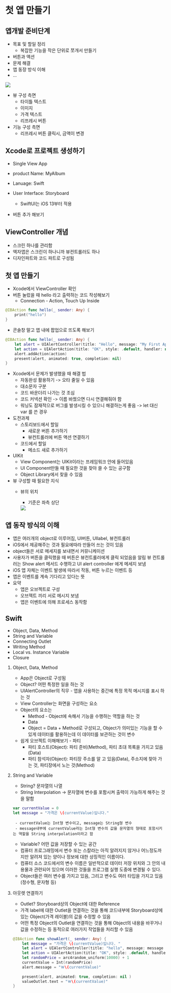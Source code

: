 # 첫 앱 만들기

## 앱개발 준비단계
- 목표 및 할일 정리
    - 복잡한 기능을 작은 단위로 쪼개서 만들기
- 버튼과 액션
- 문제 해결
- 앱 동장 방식 이해
- ...

<image src="액자앱.png" >

- 뷰 구성 측면
    - 타이틀 텍스트
    - 이미지
    - 가격 텍스트
    - 리프레시 버튼
- 기능 구성 측면
    - 리프레시 버튼 클릭시, 금액이 변경

## Xcode로 프로젝트 생성하기
- Single View App
- product Name: MyAlbum
- Lanuage: Swift
- User Interface: Storyboard
    - SwiftUI는 iOS 13부터 적용

- 버튼 추가 해보기

## ViewController 개념
- 스크린 하나를 관리함
- 액자앱은 스크린이 하나니까 뷰컨트롤러도 하나
- 디자인파트와 코드 파트로 구성됨

## 첫 앱 만들기

- Xcode에서 ViewController 확인
- 버튼 눌렀을 때 hello 라고 출력하는 코드 작성해보기 
    - Connection - Action, Touch Up Inside

```Swift
@IBAction func hello(_ sender: Any) {
    print("hello")
}
```

- 콘솔창 말고 앱 내에 팝업으로 뜨도록 해보기 

```Swift
@IBAction func hello(_ sender: Any) {
    let alert = UIAlertController(title: "Hello", message: "My First App!!", preferredStyle: .alert)
    let action = UIAlertAction(title: "OK", style: .default, handler: nil)
    alert.addAction(action)
    present(alert, animated: true, completion: nil)
}
```

- Xcode에서 문제가 발생했을 때 해결 법
    - 자동완성 활용하기 -> 오타 줄일 수 있음
    - 대소문자 구분
    - 코드 바운더리 나가는 것 조심
    - 코드 커넥션 확인 -> 이름 바꿨으면 다시 연결해줘야 함
    - 워닝도 잠재적으로 버그를 발생시킬 수 있으니 해결하는게 좋음 -> let 대신 var 를 쓴 경우
- 도전과제
    - 스토리보드에서 할일
        - 새로운 버튼 추가하기
        - 뷰컨트롤러에 버튼 액션 연결하기
    - 코드에서 할일
        - 메소드 새로 추가하기 
- UIKit
    - View Component는 UIKit이라는 프레임워크 안에 들어있음
    - UI Component만들 때 필요한 것을 찾아 쓸 수 있는 공구함
    - Object Library에서 찾을 수 있음
- 뷰 구성할 때 필요한 지식
    - 뷰의 위치
        - 기준은 좌측 상단

        <image src="뷰의 위치.png" >

## 앱 동작 방식의 이해
- 앱은 여러개의 object로 이루어짐, UI버튼, UIlabel, 뷰컨트롤러
- iOS에서 제공해주는 것과 필요에따라 만들어 쓰는 것이 있음
- object들은 서로 메세지를 보내면서 커뮤니케이션
- 사용자가 버튼을 클릭했을 때 버튼은 뷰컨트롤러에게 클릭 되었음을 알림
뷰 컨트롤러는 Show alert 메서드 수행하고 UI alert controller 에게 메세지 보냄
- iOS 앱 자체는 이벤트 발생에 따라서 작동, 버튼 누르는 이벤트 등
- 앱은 이벤트를 계속 기다리고 있다는 뜻
- 요약
    - 앱은 오브젝트로 구성
    - 오브젝트 끼리 서로 메시지 보냄
    - 앱은 이벤트에 의해 프로세스 동작함

## Swift
- Object, Data, Method
- String and Variable
- Connecting Outlet
- Writing Method
- Local vs. Instance Variable
- Closure

1. Object, Data, Method
    - App은 Object로 구성됨
    - Object? 어떤 특정한 일을 하는 것
    - UIAlertController의 직무 - 앱을 사용하는 중간에 특정 목적 메시지를 표시 하는 것
    - View Controller는 화면을 구성하는 요소
    - Object의 요소는 
        - Method - Object에 속해서 기능을 수행하는 역할을 하는 것
        - Data
        - Object = Data + Method로 구성되고, Object가 의미있는 기능을 할 수 있게 데이터를 활용하는데 이 데이터를 보관하는 것이 변수
    - 쉽게 오브젝트 이해해보기 - 파티
        - 파티 호스트(Object): 파티 준비(Method), 파티 초대 목록을 가지고 있음(Data)
        - 파티 참석자(Object): 파티장 주소를 알 고 있음(Data), 주소지에 찾아 가는 것, 파티장에서 노는 것(Method)
2. String and Variable
    - String? 문자열의 나열
    - String Interpolation -> 문자열에 변수를 포함시켜 출력이 가능하게 해주는 것을 말함
    ```Swift
    var currentValue = 0
    let message = "가격은 \(currentValue)입니다."
    ```
        - currentValue는 Int형 변수이고, message는 String형 변수
        - message내부에 currentValue라는 Int형 변수의 값을 문자열의 형태로 포함시키는 역할을 String interpolation이라고 함

    - Variable? 어떤 값을 저장할 수 있는 공간
    - 컴퓨터 프로그래밍에서 변수 또는 스칼라는 아직 알려지지 않거나 어느정도까지만 알려져 있는 양이나 정보에 대한 상징적인 이름이다.
    - 컴퓨터 소스 코드에서의 변수 이름은 일반적으로 데이터 저장 위치와 그 안의 내용물과 관련되어 있으며 이러한 것들을 프로그램 실행 도중에 변경될 수 있다.
    - Object들은 여러 변수를 가지고 있음, 그리고 변수도 여러 타입을 가지고 있음 (정수형, 문자형 등)

3. 아웃렛 연결하기
    - Outlet? Storyboard상의 Object에 대한 Reference
    - 가격 label에 대한 Outlet을 연결하는 것을 통해 코드내부에 Storyboard상에 있는 Object(가격 레이블)의 값을 수정할 수 있음
    - 어떤 특정 Object의 Outlet을 연결하는 것을 통해 Object의 내용을 바꾸거나 값을 수정하는 등 동적으로 여러가지 작업들을 처리할 수 있음

    ```Swift
    @IBAction func showAlert(_ sender: Any) { 
        let message = "가격은 \(currentValue)입니다. " 
        let alert = UIAlertController(title: "hello", message: message , preferredStyle: .alert ) 
        let action = UIAlertAction(title: "OK", style: .default, handler: nil) alert.addAction(action) 
        let randomPrice = arc4random_uniform(10000) + 1 
        currentValue = Int(randomPrice) 
        alert.message = "￦\(currentValue)" 
        
        present(alert, animated: true, completion: nil ) 
        valueOutlet.text = "￦\(currentValue)" 
    }
    ```
    